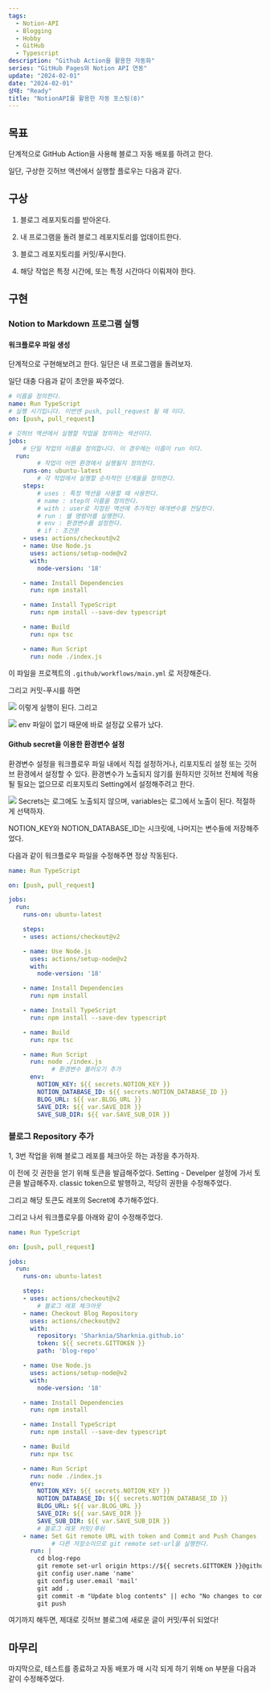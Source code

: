 ```yaml
---
tags:
  - Notion-API
  - Blogging
  - Hobby
  - GitHub
  - Typescript
description: "Github Action을 활용한 자동화"
series: "GitHub Pages와 Notion API 연동"
update: "2024-02-01"
date: "2024-02-01"
상태: "Ready"
title: "NotionAPI를 활용한 자동 포스팅(8)"
---
```

## 목표

단계적으로 GitHub Action을 사용해 블로그 자동 배포를 하려고 한다. 

일단, 구상한 깃허브 액션에서 실행할 플로우는 다음과 같다. 

## 구상

1. 블로그 레포지토리를 받아온다. 

1. 내 프로그램을 돌려 블로그 레포지토리를 업데이트한다. 

1. 블로그 레포지토리를 커밋/푸시한다. 

1. 해당 작업은 특정 시간에, 또는 특정 시간마다 이뤄져야 한다. 

## 구현

### Notion to Markdown 프로그램 실행

#### 워크플로우 파일 생성

단계적으로 구현해보려고 한다. 일단은 내 프로그램을 돌려보자. 

일단 대충 다음과 같이 초안을 짜주었다. 

```yaml
# 이름을 정의한다. 
name: Run TypeScript
# 실행 시기입니다. 이번엔 push, pull_request 될 때 이다. 
on: [push, pull_request]

# 깃허브 액션에서 실행할 작업을 정의하는 섹션이다.
jobs:
	# 단일 작업의 이름을 정의합니다. 이 경우에는 이름이 run 이다.
  run:
		# 작업이 어떤 환경에서 실행될지 정의한다. 
    runs-on: ubuntu-latest
		# 각 작업에서 실행할 순차적인 단계들을 정의한다. 
    steps:
		# uses : 특정 액션을 사용할 때 사용한다.
		# name : step의 이름을 정의한다.
		# with : user로 지정된 액션에 추가적인 매개변수를 전달한다. 
		# run : 쉘 명령어를 실행한다. 
		# env : 환경변수를 설정한다. 
		# if : 조건문
    - uses: actions/checkout@v2
    - name: Use Node.js
      uses: actions/setup-node@v2
      with:
        node-version: '18'

    - name: Install Dependencies
      run: npm install

    - name: Install TypeScript
      run: npm install --save-dev typescript

    - name: Build
      run: npx tsc

    - name: Run Script
      run: node ./index.js
```

이 파일을 프로젝트의 `.github/workflows/main.yml` 로 저장해준다.

그리고 커밋-푸시를 하면 

  

![](image1.png)
이렇게 실행이 된다. 그리고

![](image2.png)
env 파일이 없기 때문에 바로 설정값 오류가 났다. 

#### Github secret을 이용한 환경변수 설정

환경변수 설정을 워크플로우 파일 내에서 직접 설정하거나, 리포지토리 설정 또는 깃허브 환경에서 설정할 수 있다. 환경변수가 노출되지 않기를 원하지만 깃허브 전체에 적용될 필요는 없으므로 리포지토리 Setting에서 설정해주려고 한다. 

![](image3.png)
Secrets는 로그에도 노출되지 않으며, variables는 로그에서 노출이 된다. 적절하게 선택하자. 

NOTION_KEY와 NOTION_DATABASE_ID는 시크릿에, 나머지는 변수들에 저장해주었다. 

다음과 같이 워크플로우 파일을 수정해주면 정상 작동된다. 

```yaml
name: Run TypeScript

on: [push, pull_request]

jobs:
  run:
    runs-on: ubuntu-latest

    steps:
    - uses: actions/checkout@v2

    - name: Use Node.js
      uses: actions/setup-node@v2
      with:
        node-version: '18'

    - name: Install Dependencies
      run: npm install

    - name: Install TypeScript
      run: npm install --save-dev typescript

    - name: Build
      run: npx tsc

    - name: Run Script
      run: node ./index.js
			# 환경변수 불러오기 추가 
      env:
        NOTION_KEY: ${{ secrets.NOTION_KEY }}
        NOTION_DATABASE_ID: ${{ secrets.NOTION_DATABASE_ID }}
        BLOG_URL: ${{ var.BLOG_URL }}
        SAVE_DIR: ${{ var.SAVE_DIR }}
        SAVE_SUB_DIR: ${{ var.SAVE_SUB_DIR }}
```

### 블로그 Repository 추가 

1, 3번 작업을 위해 블로그 레포를 체크아웃 하는 과정을 추가하자. 

이 전에 깃 권한을 얻기 위해 토큰을 발급해주었다. Setting - Develper 설정에 가서 토큰을 발급해주자. classic token으로 발행하고, 적당히 권한을 수정해주었다. 

그리고 해당 토큰도 레포의 Secret에 추가해주었다. 

그리고 나서 워크플로우를 아래와 같이 수정해주었다. 

```yaml
name: Run TypeScript

on: [push, pull_request]

jobs:
  run:
    runs-on: ubuntu-latest

    steps:
    - uses: actions/checkout@v2
		# 블로그 레포 체크아웃
    - name: Checkout Blog Repository
      uses: actions/checkout@v2
      with:
        repository: 'Sharknia/Sharknia.github.io'
        token: ${{ secrets.GITTOKEN }}
        path: 'blog-repo'

    - name: Use Node.js
      uses: actions/setup-node@v2
      with:
        node-version: '18'

    - name: Install Dependencies
      run: npm install

    - name: Install TypeScript
      run: npm install --save-dev typescript

    - name: Build
      run: npx tsc

    - name: Run Script
      run: node ./index.js
      env:
        NOTION_KEY: ${{ secrets.NOTION_KEY }}
        NOTION_DATABASE_ID: ${{ secrets.NOTION_DATABASE_ID }}
        BLOG_URL: ${{ var.BLOG_URL }}
        SAVE_DIR: ${{ var.SAVE_DIR }}
        SAVE_SUB_DIR: ${{ var.SAVE_SUB_DIR }}
		# 블로그 레포 커밋/푸쉬
    - name: Set Git remote URL with token and Commit and Push Changes
			# 다른 저장소이므로 git remote set-url을 실행한다. 
      run: |
        cd blog-repo
        git remote set-url origin https://${{ secrets.GITTOKEN }}@github.com/name/name.github.io
        git config user.name 'name'
        git config user.email 'mail'
        git add .
        git commit -m "Update blog contents" || echo "No changes to commit"
        git push
```

여기까지 해두면, 제대로 깃허브 블로그에 새로운 글이 커밋/푸쉬 되었다!



## 마무리

마지막으로, 테스트를 종료하고 자동 배포가 매 시각 되게 하기 위해 on 부분을 다음과 같이 수정해주었다. 

